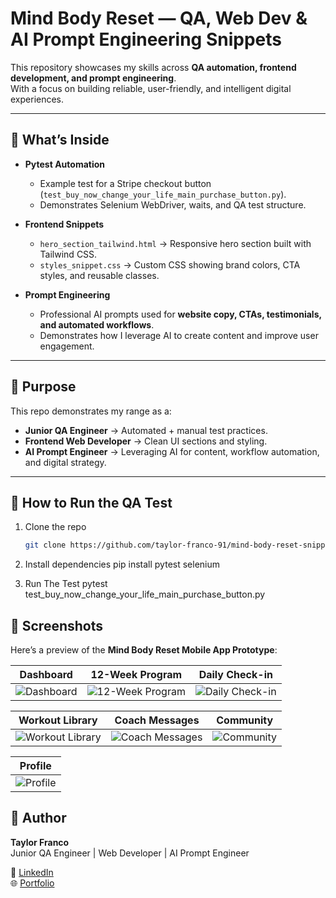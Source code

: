 # Mind Body Reset — QA, Web Dev & AI Prompt Engineering Snippets  

This repository showcases my skills across **QA automation, frontend development, and prompt engineering**.  
With a focus on building reliable, user-friendly, and intelligent digital experiences. 

---

## 🔑 What’s Inside
- **Pytest Automation**  
  - Example test for a Stripe checkout button (`test_buy_now_change_your_life_main_purchase_button.py`).  
  - Demonstrates Selenium WebDriver, waits, and QA test structure.  

- **Frontend Snippets**  
  - `hero_section_tailwind.html` → Responsive hero section built with Tailwind CSS.  
  - `styles_snippet.css` → Custom CSS showing brand colors, CTA styles, and reusable classes.  

- **Prompt Engineering**  
  - Professional AI prompts used for **website copy, CTAs, testimonials, and automated workflows**.  
  - Demonstrates how I leverage AI to create content and improve user engagement.  

---

## 🎯 Purpose
This repo demonstrates my range as a:
- **Junior QA Engineer** → Automated + manual test practices.  
- **Frontend Web Developer** → Clean UI sections and styling.  
- **AI Prompt Engineer** → Leveraging AI for content, workflow automation, and digital strategy.  

---

## 🚀 How to Run the QA Test
1. Clone the repo  
   ```bash
   git clone https://github.com/taylor-franco-91/mind-body-reset-snippets.git

2. Install dependencies
pip install pytest selenium

3. Run The Test
pytest test_buy_now_change_your_life_main_purchase_button.py




## 📸 Screenshots  

Here’s a preview of the **Mind Body Reset Mobile App Prototype**:  

<div align="center">  

| Dashboard | 12-Week Program | Daily Check-in |  
|-----------|-----------------|----------------|  
| ![Dashboard](screenshots/dashboard.png) | ![12-Week Program](screenshots/12-week-program.png) | ![Daily Check-in](screenshots/daily-check-in.png) |  

| Workout Library | Coach Messages | Community |  
|-----------------|----------------|-----------|  
| ![Workout Library](screenshots/workout-library.png) | ![Coach Messages](screenshots/coach-message.png) | ![Community](screenshots/community.png) |  

| Profile |  
|---------|  
| ![Profile](screenshots/personal-profile.png) |  

</div>





## 👤 Author
**Taylor Franco**  
Junior QA Engineer | Web Developer | AI Prompt Engineer  

📌 [LinkedIn](https://www.linkedin.com/in/taylor-franco-982518140/)  
🌐 [Portfolio](https://taylor-franco-portfolio.netlify.app/)  
